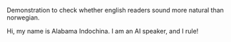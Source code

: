 Demonstration to check whether english readers sound more natural than norwegian.

Hi, my name is Alabama Indochina. I am an AI speaker, and I rule!
